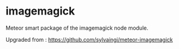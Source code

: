 imagemagick
=================

Meteor smart package of the imagemagick node module.

Upgraded from : https://github.com/sylvaingi/meteor-imagemagick
